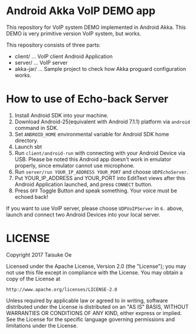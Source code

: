 # Android Akka VoIP DEMO app

This repository for VoIP system DEMO implemented in Android Akka.
This DEMO is very primitive version VoIP system, but works.

This repository consists of three parts:

- client/ ... VoIP client Android Application
- server/ ... VoIP server
- akka-jar/ ... Sample project to check how Akka proguard configuration works.

# How to use of Echo-back Server
1. Install Android SDK into your machine.
2. Download Android-25(equivalent with Android 7.1.1) platform via `android` command in SDK.
3. Set `ANDROID_HOME` environmental variable for Android SDK home directory.
4. Launch sbt
5. Run `client/android-run` with connecting with your Android Device via USB.
    Please be noted this Android app doesn't work in emulator properly, since emulator cannot use microphone.
6. Run `server/run YOUR_IP_ADDRESS YOUR_PORT` and choose `UDPEchoServer`.
7. Put YOUR_IP_ADDRESS and YOUR_PORT into EditText views after this Android Application launched, and press `CONNECT` button.
8. Press `OFF` Toggle Button and speak something. Your voice must be echoed back!

If you want to use VoIP server, please choose `UDPVoIPServer` in `6.` above, launch and connect two Android Devices into your local server.

# LICENSE

Copyright 2017 Taisuke Oe

Licensed under the Apache License, Version 2.0 (the "License");
you may not use this file except in compliance with the License.
You may obtain a copy of the License at

    http://www.apache.org/licenses/LICENSE-2.0

Unless required by applicable law or agreed to in writing, software
distributed under the License is distributed on an "AS IS" BASIS,
WITHOUT WARRANTIES OR CONDITIONS OF ANY KIND, either express or implied.
See the License for the specific language governing permissions and
limitations under the License.